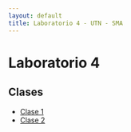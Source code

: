 ```yaml
---
layout: default
title: Laboratorio 4 - UTN - SMA
---
```


# Laboratorio 4

## Clases

* [Clase 1](slides/Clase01.pdf)
* [Clase 2](slides/Clase02.pdf)